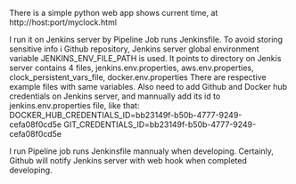 There is a simple python web app shows current time,
at http://host:port/myclock.html

I run it on Jenkins server by Pipeline Job runs Jenkinsfile.
To avoid storing sensitive info i Github repository,
Jenkins server global environment variable JENKINS_ENV_FILE_PATH is used.
It points to directory on Jenkis server contains 4 files,
jenkins.env.properties, aws.env.properties, clock_persistent_vars_file, docker.env.properties
There are respective example files with same variables.
Also need to add Github and Docker hub credentials on Jenkins server,
and mannually add its id to jenkins.env.properties file,
like that:
DOCKER_HUB_CREDENTIALS_ID=bb23149f-b50b-4777-9249-cefa08f0cd5e
GIT_CREDENTIALS_ID=bb23149f-b50b-4777-9249-cefa08f0cd5e

I run Pipeline job runs Jenkinsfile mannualy when developing.
Certainly, Github will notify Jenkins server with web hook
when completed developing.
